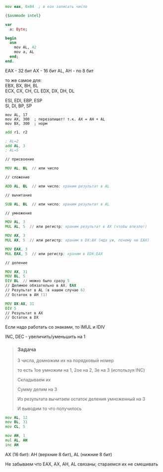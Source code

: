 ```asm
mov eax, 0x04  ; в eax записать число
```

```pascal
{$asmmode intel}

var
  a: Byte;

begin
  asm
    mov AL, 42
    mov a, AL
  end;
end.
```

<!-- EAX [                [   AH   |   AL   ]]] -->

EAX - 32 бит
AX - 16 бит
AL, AH - по 8 бит

то же самое для:   
EBX, BX, BH, BL  
ECX, CX, CH, CL
EDX, DX, DH, DL

ESI, EDI, EBP, ESP  
 SI,  DI,  BP,  SP

```
mov AL, 17
mov AX, 300  ; перезапишет! т.к. AX = AH + AL
mov BX, 300  ; норм
```

```asm
add r1, r2

; AL=2
add AL, 3
; AL=5
```

```asm
// присвоение

MOV AL, BL  // или число

// сложение

ADD AL, BL  // или число; храним результат в AL

// вычитание

SUB AL, BL  // или число; храним результат в AL

// умножение

MOV AL, 3
MUL AL, 5  // или регистр; храним результат в AX (чтобы влезло!)

MOV AX, 3
MUL AX, 5  // или регистр; храним в DX:AX (мда уж, почему не EAX)

MOV EAX, 3
MUL EAX, 5  // или регистр; храним в EDX:EAX

// деление

MOV AX, 31
MOV BL, 5
DIV BL  // можно было сразу 5
// Делимое обязательно в AX, EAX
// Результат в AL (в нашем случае 6)
// Остаток в AH (1)

MOV DX:AX, 31
DIV 5
// Результат в AX
// Остаток в DX
```

Если надо работать со знаками, то IMUL и IDIV

INC, DEC - увеличить/уменьшить на 1

> ### Задача
>
> 3 числа, домножим их на порядковый номер
> 
> то есть 1ое умножим на 1, 2ое на 2, 3е на 3 (используя INC)
> 
> Складываем их
> 
> Сумму делим на 3
> 
> Из результата вычитаем остаток деления умноженный на 3
> 
> И выводим то что получилось

```asm
mov AL, 12
mov BL, 31
mov CL, 5

mov AH, 1
mul AL, AH
inc AH
```

AX (16 бит): AH (верхние 8 бит), AL (нижние 8 бит)

Не забываем что EAX, AX, AH, AL связаны;
стараемся их не смешивать